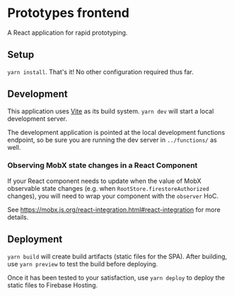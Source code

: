 # Prototypes frontend

A React application for rapid prototyping.

## Setup

`yarn install`. That's it! No other configuration required thus far.

## Development

This application uses [Vite](https://vitejs.dev/) as its build system. `yarn dev` will start a local development server.

The development application is pointed at the local development functions endpoint, so be sure you are running the dev server in `../functions/` as well.

### Observing MobX state changes in a React Component

If your React component needs to update when the value of MobX observable state changes (e.g. when `RootStore.firestoreAuthorized` changes), you will need to wrap your component with the `observer` HoC.

See <https://mobx.js.org/react-integration.html#react-integration> for more details.

## Deployment

`yarn build` will create build artifacts (static files for the SPA). After building, use `yarn preview` to test the build before deploying.

Once it has been tested to your satisfaction, use `yarn deploy` to deploy the static files to Firebase Hosting.
